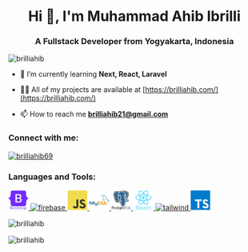<h1 align="center">Hi 👋, I'm Muhammad Ahib Ibrilli</h1>
<h3 align="center">A Fullstack Developer from Yogyakarta, Indonesia</h3>

<p align="left"> <img src="https://komarev.com/ghpvc/?username=brilliahib&label=Profile%20views&color=0e75b6&style=flat" alt="brilliahib" /> </p>

- 🌱 I’m currently learning **Next, React, Laravel**

- 👨‍💻 All of my projects are available at [https://brilliahib.com/](https://brilliahib.com/)

- 📫 How to reach me **brilliahib21@gmail.com**

<h3 align="left">Connect with me:</h3>
<p align="left">
<a href="https://instagram.com/brilliahib69" target="blank"><img align="center" src="https://raw.githubusercontent.com/rahuldkjain/github-profile-readme-generator/master/src/images/icons/Social/instagram.svg" alt="brilliahib69" height="30" width="40" /></a>
</p>

<h3 align="left">Languages and Tools:</h3>
<p align="left"> <a href="https://getbootstrap.com" target="_blank" rel="noreferrer"> <img src="https://raw.githubusercontent.com/devicons/devicon/master/icons/bootstrap/bootstrap-plain-wordmark.svg" alt="bootstrap" width="40" height="40"/> </a> <a href="https://firebase.google.com/" target="_blank" rel="noreferrer"> <img src="https://www.vectorlogo.zone/logos/firebase/firebase-icon.svg" alt="firebase" width="40" height="40"/> </a> <a href="https://developer.mozilla.org/en-US/docs/Web/JavaScript" target="_blank" rel="noreferrer"> <img src="https://raw.githubusercontent.com/devicons/devicon/master/icons/javascript/javascript-original.svg" alt="javascript" width="40" height="40"/> </a> <a href="https://www.mysql.com/" target="_blank" rel="noreferrer"> <img src="https://raw.githubusercontent.com/devicons/devicon/master/icons/mysql/mysql-original-wordmark.svg" alt="mysql" width="40" height="40"/> </a> <a href="https://www.postgresql.org" target="_blank" rel="noreferrer"> <img src="https://raw.githubusercontent.com/devicons/devicon/master/icons/postgresql/postgresql-original-wordmark.svg" alt="postgresql" width="40" height="40"/> </a> <a href="https://reactjs.org/" target="_blank" rel="noreferrer"> <img src="https://raw.githubusercontent.com/devicons/devicon/master/icons/react/react-original-wordmark.svg" alt="react" width="40" height="40"/> </a> <a href="https://tailwindcss.com/" target="_blank" rel="noreferrer"> <img src="https://www.vectorlogo.zone/logos/tailwindcss/tailwindcss-icon.svg" alt="tailwind" width="40" height="40"/> </a> <a href="https://www.typescriptlang.org/" target="_blank" rel="noreferrer"> <img src="https://raw.githubusercontent.com/devicons/devicon/master/icons/typescript/typescript-original.svg" alt="typescript" width="40" height="40"/> </a> </p>

<p><img align="center" src="https://github-readme-stats.vercel.app/api/top-langs?username=brilliahib&show_icons=true&locale=en&layout=compact" alt="brilliahib" /></p>

<p><img align="center" src="https://github-readme-streak-stats.herokuapp.com/?user=brilliahib&" alt="brilliahib" /></p>
